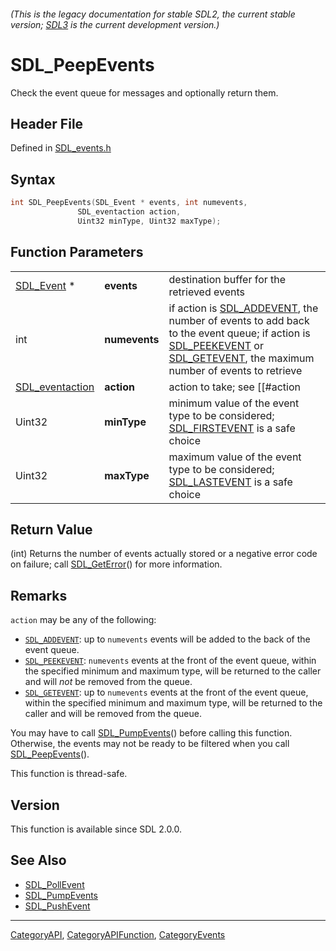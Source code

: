 ###### (This is the legacy documentation for stable SDL2, the current stable version; [SDL3](https://wiki.libsdl.org/SDL3/) is the current development version.)
# SDL_PeepEvents

Check the event queue for messages and optionally return them.

## Header File

Defined in [SDL_events.h](https://github.com/libsdl-org/SDL/blob/SDL2/include/SDL_events.h)

## Syntax

```c
int SDL_PeepEvents(SDL_Event * events, int numevents,
               SDL_eventaction action,
               Uint32 minType, Uint32 maxType);
```

## Function Parameters

|                                    |               |                                                                                                                                                                                                                       |
| ---------------------------------- | ------------- | --------------------------------------------------------------------------------------------------------------------------------------------------------------------------------------------------------------------- |
| [SDL_Event](SDL_Event) *           | **events**    | destination buffer for the retrieved events                                                                                                                                                                           |
| int                                | **numevents** | if action is [SDL_ADDEVENT](SDL_ADDEVENT), the number of events to add back to the event queue; if action is [SDL_PEEKEVENT](SDL_PEEKEVENT) or [SDL_GETEVENT](SDL_GETEVENT), the maximum number of events to retrieve |
| [SDL_eventaction](SDL_eventaction) | **action**    | action to take; see [[#action|Remarks]] for details                                                                                                                                                                   |
| Uint32                             | **minType**   | minimum value of the event type to be considered; [SDL_FIRSTEVENT](SDL_FIRSTEVENT) is a safe choice                                                                                                                   |
| Uint32                             | **maxType**   | maximum value of the event type to be considered; [SDL_LASTEVENT](SDL_LASTEVENT) is a safe choice                                                                                                                     |

## Return Value

(int) Returns the number of events actually stored or a negative error code
on failure; call [SDL_GetError](SDL_GetError)() for more information.

## Remarks

`action` may be any of the following:

- [`SDL_ADDEVENT`](SDL_ADDEVENT): up to `numevents` events will be added to
  the back of the event queue.
- [`SDL_PEEKEVENT`](SDL_PEEKEVENT): `numevents` events at the front of the
  event queue, within the specified minimum and maximum type, will be
  returned to the caller and will _not_ be removed from the queue.
- [`SDL_GETEVENT`](SDL_GETEVENT): up to `numevents` events at the front of
  the event queue, within the specified minimum and maximum type, will be
  returned to the caller and will be removed from the queue.

You may have to call [SDL_PumpEvents](SDL_PumpEvents)() before calling this
function. Otherwise, the events may not be ready to be filtered when you
call [SDL_PeepEvents](SDL_PeepEvents)().

This function is thread-safe.

## Version

This function is available since SDL 2.0.0.

## See Also

- [SDL_PollEvent](SDL_PollEvent)
- [SDL_PumpEvents](SDL_PumpEvents)
- [SDL_PushEvent](SDL_PushEvent)

----
[CategoryAPI](CategoryAPI), [CategoryAPIFunction](CategoryAPIFunction), [CategoryEvents](CategoryEvents)

